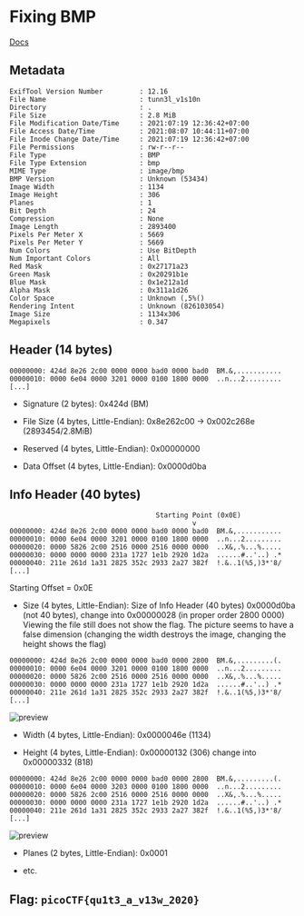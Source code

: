 # Fixing BMP

[Docs](http://www.ue.eti.pg.gda.pl/fpgalab/zadania.spartan3/zad_vga_struktura_pliku_bmp_en.html)



## Metadata

```
ExifTool Version Number         : 12.16
File Name                       : tunn3l_v1s10n
Directory                       : .
File Size                       : 2.8 MiB
File Modification Date/Time     : 2021:07:19 12:36:42+07:00
File Access Date/Time           : 2021:08:07 10:44:11+07:00
File Inode Change Date/Time     : 2021:07:19 12:36:42+07:00
File Permissions                : rw-r--r--
File Type                       : BMP
File Type Extension             : bmp
MIME Type                       : image/bmp
BMP Version                     : Unknown (53434)
Image Width                     : 1134
Image Height                    : 306
Planes                          : 1
Bit Depth                       : 24
Compression                     : None
Image Length                    : 2893400
Pixels Per Meter X              : 5669
Pixels Per Meter Y              : 5669
Num Colors                      : Use BitDepth
Num Important Colors            : All
Red Mask                        : 0x27171a23
Green Mask                      : 0x20291b1e
Blue Mask                       : 0x1e212a1d
Alpha Mask                      : 0x311a1d26
Color Space                     : Unknown (,5%()
Rendering Intent                : Unknown (826103054)
Image Size                      : 1134x306
Megapixels                      : 0.347
```



## Header (14 bytes)

```
00000000: 424d 8e26 2c00 0000 0000 bad0 0000 bad0  BM.&,...........
00000010: 0000 6e04 0000 3201 0000 0100 1800 0000  ..n...2.........
[...]
```

* Signature (2 bytes): 0x424d (BM)

* File Size (4 bytes, Little-Endian): 0x8e262c00 -> 0x002c268e (2893454/2.8MiB)

* Reserved (4 bytes, Little-Endian): 0x00000000

* Data Offset (4 bytes, Little-Endian): 0x0000d0ba



## Info Header (40 bytes)

```
                                    Starting Point (0x0E)
                                             v
00000000: 424d 8e26 2c00 0000 0000 bad0 0000 bad0  BM.&,...........
00000010: 0000 6e04 0000 3201 0000 0100 1800 0000  ..n...2.........
00000020: 0000 5826 2c00 2516 0000 2516 0000 0000  ..X&,.%...%.....
00000030: 0000 0000 0000 231a 1727 1e1b 2920 1d2a  ......#..'..) .*
00000040: 211e 261d 1a31 2825 352c 2933 2a27 382f  !.&..1(%5,)3*'8/
[...]
```

Starting Offset = 0x0E



* Size (4 bytes, Little-Endian): Size of Info Header (40 bytes) 0x0000d0ba (not 40 bytes), change into 0x00000028 (in proper order 2800 0000)</br>
Viewing the file still does not show the flag. The picture seems to have a false dimension (changing the width destroys the image, changing the height shows the flag)

```
00000000: 424d 8e26 2c00 0000 0000 bad0 0000 2800  BM.&,.........(.
00000010: 0000 6e04 0000 3201 0000 0100 1800 0000  ..n...2.........
00000020: 0000 5826 2c00 2516 0000 2516 0000 0000  ..X&,.%...%.....
00000030: 0000 0000 0000 231a 1727 1e1b 2920 1d2a  ......#..'..) .*
00000040: 211e 261d 1a31 2825 352c 2933 2a27 382f  !.&..1(%5,)3*'8/
[...]
```

![preview](/home/kali/Documents/ctf/events/picoCTF/pico21/forensic/tunn3l-v1s10n/first_output.bmp "Fixed Info Header Size")



* Width (4 bytes, Little-Endian): 0x0000046e (1134)

* Height (4 bytes, Little-Endian): 0x00000132 (306) change into 0x00000332 (818)

```
00000000: 424d 8e26 2c00 0000 0000 bad0 0000 2800  BM.&,.........(.
00000010: 0000 6e04 0000 3203 0000 0100 1800 0000  ..n...2.........
00000020: 0000 5826 2c00 2516 0000 2516 0000 0000  ..X&,.%...%.....
00000030: 0000 0000 0000 231a 1727 1e1b 2920 1d2a  ......#..'..) .*
00000040: 211e 261d 1a31 2825 352c 2933 2a27 382f  !.&..1(%5,)3*'8/
[...]
```

![preview](/home/kali/Documents/ctf/events/picoCTF/pico21/forensic/tunn3l-v1s10n/output.bmp "Fixed Info Header Size and Height Dimension")



* Planes (2 bytes, Little-Endian): 0x0001

* etc.



## Flag: `picoCTF{qu1t3_a_v13w_2020}`
